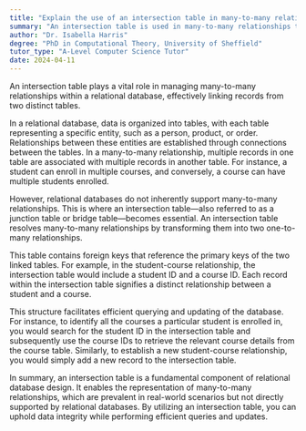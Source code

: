 ```yaml
---
title: "Explain the use of an intersection table in many-to-many relationships"
summary: "An intersection table is used in many-to-many relationships to link records from two separate tables in a database."
author: "Dr. Isabella Harris"
degree: "PhD in Computational Theory, University of Sheffield"
tutor_type: "A-Level Computer Science Tutor"
date: 2024-04-11
---
```


An intersection table plays a vital role in managing many-to-many relationships within a relational database, effectively linking records from two distinct tables.

In a relational database, data is organized into tables, with each table representing a specific entity, such as a person, product, or order. Relationships between these entities are established through connections between the tables. In a many-to-many relationship, multiple records in one table are associated with multiple records in another table. For instance, a student can enroll in multiple courses, and conversely, a course can have multiple students enrolled.

However, relational databases do not inherently support many-to-many relationships. This is where an intersection table—also referred to as a junction table or bridge table—becomes essential. An intersection table resolves many-to-many relationships by transforming them into two one-to-many relationships.

This table contains foreign keys that reference the primary keys of the two linked tables. For example, in the student-course relationship, the intersection table would include a student ID and a course ID. Each record within the intersection table signifies a distinct relationship between a student and a course.

This structure facilitates efficient querying and updating of the database. For instance, to identify all the courses a particular student is enrolled in, you would search for the student ID in the intersection table and subsequently use the course IDs to retrieve the relevant course details from the course table. Similarly, to establish a new student-course relationship, you would simply add a new record to the intersection table.

In summary, an intersection table is a fundamental component of relational database design. It enables the representation of many-to-many relationships, which are prevalent in real-world scenarios but not directly supported by relational databases. By utilizing an intersection table, you can uphold data integrity while performing efficient queries and updates.
    
